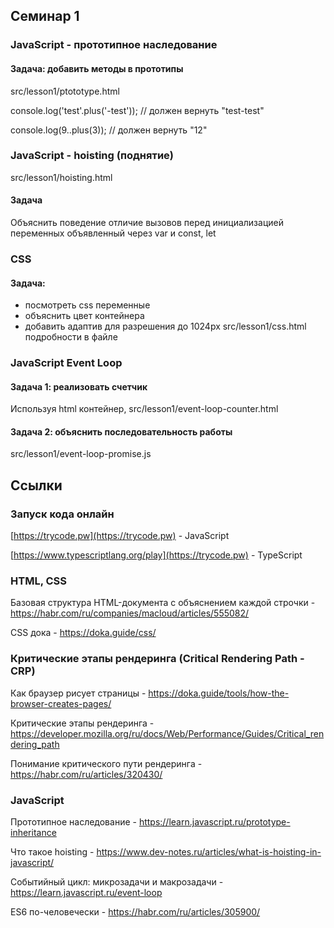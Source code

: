 ## Семинар 1

### JavaScript - прототипное наследование

#### Задача: добавить методы в прототипы
src/lesson1/ptototype.html

console.log('test'.plus('-test')); // должен вернуть "test-test"

console.log(9..plus(3)); // должен вернуть "12"

### JavaScript - hoisting (поднятие)
src/lesson1/hoisting.html

#### Задача
Объяснить поведение отличие вызовов перед инициализацией переменных объявленный через var и const, let


### CSS

#### Задача:
- посмотреть css переменные
- объяснить цвет контейнера
- добавить адаптив для разрешения до 1024px
src/lesson1/css.html подробности в файле

### JavaScript Event Loop

#### Задача 1: реализовать счетчик
Используя html контейнер, src/lesson1/event-loop-counter.html

#### Задача 2: объяснить последовательность работы
src/lesson1/event-loop-promise.js


## Ссылки

### Запуск кода онлайн
[https://trycode.pw](https://trycode.pw) - JavaScript

[https://www.typescriptlang.org/play](https://trycode.pw) - TypeScript

### HTML, CSS
Базовая структура HTML-документа с объяснением каждой строчки - https://habr.com/ru/companies/macloud/articles/555082/

CSS дока - https://doka.guide/css/

### Критические этапы рендеринга (Critical Rendering Path - CRP)

Как браузер рисует страницы - https://doka.guide/tools/how-the-browser-creates-pages/

Критические этапы рендеринга - https://developer.mozilla.org/ru/docs/Web/Performance/Guides/Critical_rendering_path

Понимание критического пути рендеринга - https://habr.com/ru/articles/320430/

### JavaScript

Прототипное наследование - https://learn.javascript.ru/prototype-inheritance

Что такое hoisting - https://www.dev-notes.ru/articles/what-is-hoisting-in-javascript/

Событийный цикл: микрозадачи и макрозадачи - https://learn.javascript.ru/event-loop

ES6 по-человечески - https://habr.com/ru/articles/305900/
